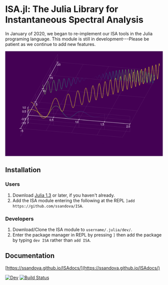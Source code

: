 
# ISA.jl: The Julia Library for Instantaneous Spectral Analysis

In January of 2020, we began to re-implement our ISA tools in the Julia programing language. This module is still in development---Please be patient as we continue to add new features.

[![](https://raw.githubusercontent.com/ssandova/ISAdocs/master/images/ISexample.png)](https://raw.githubusercontent.com/ssandova/ISAdocs/master/images/ISexample.png)


## Installation

### Users
1) Download [Julia 1.3](https://julialang.org/) or later, if you haven't already.
1) Add the ISA module entering the following at the REPL `]add https://github.com/ssandova/ISA`.

### Developers
1) Download/Clone the ISA module to `username/.julia/dev/`.
2) Enter the package manager in REPL by pressing `]`  then add the package by typing `dev ISA` rather than `add ISA`.

## Documentation
[https://ssandova.github.io/ISAdocs/](https://ssandova.github.io/ISAdocs/)



[![Dev](https://img.shields.io/badge/docs-dev-blue.svg)](https://nmsu-isa.github.io/ISA.jl/dev/)
[![Build Status](https://travis-ci.com/ssandova/ISA.jl.svg?branch=master)](https://travis-ci.com/ssandova/ISA.jl)
